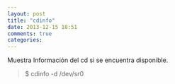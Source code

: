 ```yaml
---
layout: post
title: "cdinfo"
date: 2013-12-15 18:51
comments: true
categories: 
---
```

Muestra Información del cd si se encuentra disponible.

>$ cdinfo -d /dev/sr0


